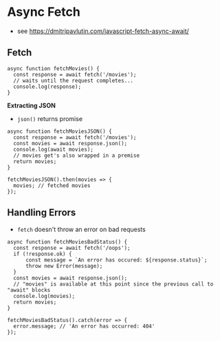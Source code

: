 # Async Fetch

- see https://dmitripavlutin.com/javascript-fetch-async-await/



## Fetch

```tsx
async function fetchMovies() {
  const response = await fetch('/movies');
  // waits until the request completes...
  console.log(response);
}
```





**Extracting JSON**

- `json()` returns promise



```tsx
async function fetchMoviesJSON() {
  const response = await fetch('/movies');
  const movies = await response.json();
  console.log(await movies);
  // movies get's also wrapped in a premise
  return movies;
}

fetchMoviesJSON().then(movies => {
  movies; // fetched movies
});
```



## Handling Errors

- `fetch` doesn't throw an error on bad requests

```tsx
async function fetchMoviesBadStatus() {
  const response = await fetch('/oops');
  if (!response.ok) {    
      const message = `An error has occured: ${response.status}`;
      throw new Error(message);  
  }
  const movies = await response.json();
  // "movies" is available at this point since the previous call to "await" blocks
  console.log(movies);
  return movies;
}

fetchMoviesBadStatus().catch(error => {
  error.message; // 'An error has occurred: 404'
});
```





